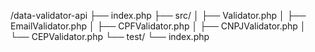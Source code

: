 /data-validator-api
  ├── index.php
  ├── src/
  │    ├── Validator.php
  │    ├── EmailValidator.php
  │    ├── CPFValidator.php
  │    ├── CNPJValidator.php
  │    └── CEPValidator.php
  └── test/
       └── index.php
